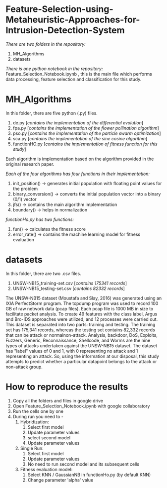 # Feature-Selection-using-Metaheuristic-Approaches-for-Intrusion-Detection-System

*There are two folders in the repository:*
1. MH_Algorithms
2. datasets

*There is one python notebook in the repository:*
Feature_Selection_Notebook.ipynb , this is the main file which performs data processing, feature selection and classification for this study.

# MH_Algorithms
In this folder, there are five python (.py) files.
1. de.py [*contains the implementation of the differential evolution*]
2. fpa.py [*contains the implementation of the flower pollination algorithm*]
3. pso.py [*contains the implementation of the particle swarm optimization*]
4. sca.py [*contains the implementation of the sine cosine algorithm*]
5. functionHO.py  [*contains the implementation of fitness function for this study*]

Each algorithm is implementation based on the algorithm provided in the original research paper.

*Each of the four algorithms has four functions in their implementation:*
1. init_position() -> generates initial population with floating point values for the problem
2. binary_conversion() -> converts the initial population vector into a binary (0/1) vector
3. jfs() -> contains the main algorithm implementation
4. boundary() -> helps in normalization

*functionHo.py has two functions:*
1. fun() -> calculates the fitness score
2. error_rate()  -> contains the machine learning model for fitness evaluation

# datasets
In this folder, there are two .csv files.
1. UNSW-NB15_training-set.csv  [*contains 175341 records*]
2. UNSW-NB15_testing-set.csv   [*contains 82332 records*]

The UNSW-NB15 dataset (Moustafa and Slay, 2016) was generated using an IXIA PerfectStorm program. The
tcpdump program was used to record 100 GB of raw network data (pcap files). Each pcap file is 1000 MB in size to
facilitate packet analysis. To create 49 features with the class label, Argus and Bro-IDS approaches were utilized, and
12 processes were carried out. This dataset is separated into two parts: training and testing. 
The training set has 175,341 records, whereas the testing set contains 82,332 records that can be attack or normalnon-attack. Analysis, backdoor,
DoS, Exploits, Fuzzers, Generic, Reconnaissance, Shellcode, and Worms are the nine types of attacks undertaken
against the UNSW-NB15 dataset. The dataset has "label" values of 0 and 1, with 0 representing no
attack and 1 representing an attack. So, using the information at our disposal, this study attempts to predict whether a
particular datapoint belongs to the attack or non-attack group.


# How to reproduce the results
1. Copy all the folders and files in google drive
2. Open Feature_Selection_Notebook.ipynb with google collaboratory
3. Run the cells one by one
4. During run you need to - 
    1. Hybridization:
        1. Select first model
		2. Update parameter values
		3. select second model
		4. Update parameter values
	2. Single Run:
	    1. Select first model
		2. Update parameter values
		3. No need to run second model and its subsequent cells
	3. Fitness evaluation model:
	    1. Select KNN / GaussianNB in functionHo.py (by default KNN)
		2. Change parameter 'alpha' value
		
